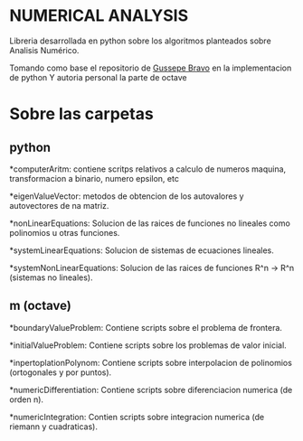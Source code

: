 # NUMERICAL ANALYSIS

Libreria desarrollada en python sobre los algoritmos planteados sobre Analisis Numérico.

Tomando como base el repositorio de [Gussepe Bravo](https://github.com/gusseppe/NumericalAnalysis) en la implementacion de python Y autoria personal la parte de octave

# Sobre las carpetas

## python

*computerAritm: contiene scritps relativos a calculo de numeros maquina, transformacion a binario, numero epsilon, etc

*eigenValueVector: metodos de obtencion de los autovalores y autovectores de na matriz.

*nonLinearEquations: Solucion de las raices de funciones no lineales como polinomios u otras funciones.

*systemLinearEquations: Solucion de sistemas de ecuaciones lineales.

*systemNonLinearEquations: Solucion de las raices de funciones R^n -> R^n (sistemas no lineales).


## m (octave)

*boundaryValueProblem: Contiene scripts sobre el problema de frontera.

*initialValueProblem: Contiene scripts sobre los problemas de valor inicial.

*inpertoplationPolynom: Contiene scripts sobre interpolacion de polinomios (ortogonales y por puntos).

*numericDifferentiation: Contiene scripts sobre diferenciacion numerica (de orden n).

*numericIntegration: Contien scripts sobre integracion numerica (de riemann y cuadraticas).


